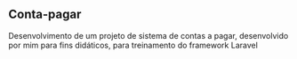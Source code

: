 

## Conta-pagar

 Desenvolvimento de um projeto de sistema de contas a pagar, desenvolvido por mim para fins didáticos, para treinamento do framework Laravel
